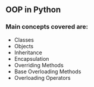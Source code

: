 ## OOP in Python

### Main concepts covered are:
- Classes
- Objects
- Inheritance
- Encapsulation
- Overriding Methods
- Base Overloading Methods
- Overloading Operators

